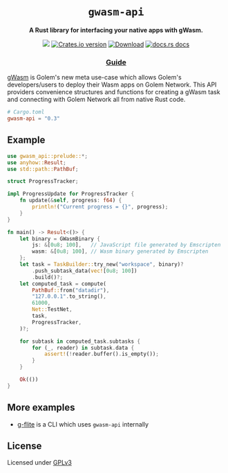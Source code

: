 <div align="center">
  <h1><code>gwasm-api</code></h1>

  <p>
    <strong>A Rust library for interfacing your native apps with gWasm.</strong>
  </p>

  <p>
    <a href="https://github.com/golemfactory/gwasm-rust-api/actions"><img src="https://github.com/golemfactory/gwasm-rust-api/workflows/Continuous%20Integration/badge.svg" /></a>
    <a href="https://crates.io/crates/gwasm-api"><img src="https://img.shields.io/crates/v/gwasm-api.svg?style=flat-square" alt="Crates.io version" /></a>
    <a href="https://crates.io/crates/gwasm-api"><img src="https://img.shields.io/crates/d/gwasm-api.svg?style=flat-square" alt="Download" /></a>
    <a href="https://docs.rs/gwasm-api/"><img src="https://img.shields.io/badge/docs-latest-blue.svg?style=flat-square" alt="docs.rs docs" /></a>
  </p>

  <h3>
    <a href="https://golemfactory.github.io/gwasm-rust-api/">Guide</a> 
  </h3>
</div>

[gWasm](https://docs.golem.network/#/Products/Brass-Beta/gWASM) is Golem's new
meta use-case which allows Golem's developers/users to deploy their Wasm apps
on Golem Network. This API providers convenience structures and functions for
creating a gWasm task and connecting with Golem Network all from native Rust code.

```toml
# Cargo.toml
gwasm-api = "0.3"
```

## Example

```rust
use gwasm_api::prelude::*;
use anyhow::Result;
use std::path::PathBuf;

struct ProgressTracker;

impl ProgressUpdate for ProgressTracker {
    fn update(&self, progress: f64) {
        println!("Current progress = {}", progress);
    }
}

fn main() -> Result<()> {
    let binary = GWasmBinary {
        js: &[0u8; 100],   // JavaScript file generated by Emscripten
        wasm: &[0u8; 100], // Wasm binary generated by Emscripten
    };
    let task = TaskBuilder::try_new("workspace", binary)?
        .push_subtask_data(vec![0u8; 100])
        .build()?;
    let computed_task = compute(
        PathBuf::from("datadir"),
        "127.0.0.1".to_string(),
        61000,
        Net::TestNet,
        task,
        ProgressTracker,
    )?;

    for subtask in computed_task.subtasks {
        for (_, reader) in subtask.data {
            assert!(!reader.buffer().is_empty());
        }
    }

    Ok(())
}
```

## More examples
* [g-flite](https://github.com/golemfactory/g-flite) is a CLI which uses `gwasm-api`
  internally

## License
Licensed under [GPLv3](LICENSE)
